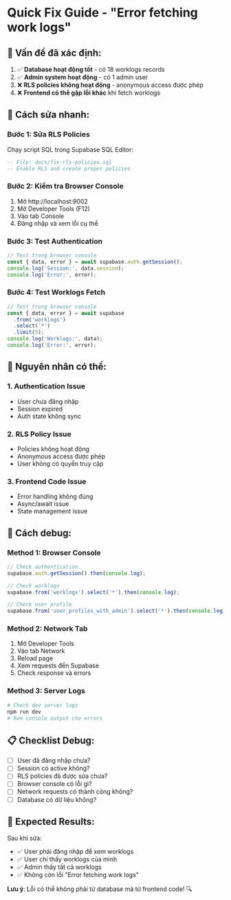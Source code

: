 # Quick Fix Guide - "Error fetching work logs"

## 🚨 **Vấn đề đã xác định:**

1. ✅ **Database hoạt động tốt** - có 18 worklogs records
2. ✅ **Admin system hoạt động** - có 1 admin user
3. ❌ **RLS policies không hoạt động** - anonymous access được phép
4. ❌ **Frontend có thể gặp lỗi khác** khi fetch worklogs

## 🔧 **Cách sửa nhanh:**

### **Bước 1: Sửa RLS Policies**
Chạy script SQL trong Supabase SQL Editor:
```sql
-- File: docs/fix-rls-policies.sql
-- Enable RLS and create proper policies
```

### **Bước 2: Kiểm tra Browser Console**
1. Mở http://localhost:9002
2. Mở Developer Tools (F12)
3. Vào tab Console
4. Đăng nhập và xem lỗi cụ thể

### **Bước 3: Test Authentication**
```javascript
// Test trong browser console
const { data, error } = await supabase.auth.getSession();
console.log('Session:', data.session);
console.log('Error:', error);
```

### **Bước 4: Test Worklogs Fetch**
```javascript
// Test trong browser console
const { data, error } = await supabase
  .from('worklogs')
  .select('*')
  .limit(5);
console.log('Worklogs:', data);
console.log('Error:', error);
```

## 🎯 **Nguyên nhân có thể:**

### **1. Authentication Issue**
- User chưa đăng nhập
- Session expired
- Auth state không sync

### **2. RLS Policy Issue**
- Policies không hoạt động
- Anonymous access được phép
- User không có quyền truy cập

### **3. Frontend Code Issue**
- Error handling không đúng
- Async/await issue
- State management issue

## 🚀 **Cách debug:**

### **Method 1: Browser Console**
```javascript
// Check authentication
supabase.auth.getSession().then(console.log);

// Check worklogs
supabase.from('worklogs').select('*').then(console.log);

// Check user profile
supabase.from('user_profiles_with_admin').select('*').then(console.log);
```

### **Method 2: Network Tab**
1. Mở Developer Tools
2. Vào tab Network
3. Reload page
4. Xem requests đến Supabase
5. Check response và errors

### **Method 3: Server Logs**
```bash
# Check dev server logs
npm run dev
# Xem console output cho errors
```

## 📋 **Checklist Debug:**

- [ ] User đã đăng nhập chưa?
- [ ] Session có active không?
- [ ] RLS policies đã được sửa chưa?
- [ ] Browser console có lỗi gì?
- [ ] Network requests có thành công không?
- [ ] Database có dữ liệu không?

## 🎯 **Expected Results:**

Sau khi sửa:
- ✅ User phải đăng nhập để xem worklogs
- ✅ User chỉ thấy worklogs của mình
- ✅ Admin thấy tất cả worklogs
- ✅ Không còn lỗi "Error fetching work logs"

**Lưu ý**: Lỗi có thể không phải từ database mà từ frontend code! 🔍


